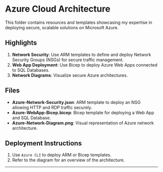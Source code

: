 # Azure Cloud Architecture

This folder contains resources and templates showcasing my expertise in deploying secure, scalable solutions on Microsoft Azure.

## Highlights

1. **Network Security**: Use ARM templates to define and deploy Network Security Groups (NSGs) for secure traffic management.
2. **Web App Deployment**: Use Bicep to deploy Azure Web Apps connected to SQL Databases.
3. **Network Diagrams**: Visualize secure Azure architectures.

## Files

- **Azure-Network-Security.json**: ARM template to deploy an NSG allowing HTTP and RDP traffic securely.
- **Azure-WebApp-Bicep.bicep**: Bicep template for deploying a Web App and SQL Database.
- **Azure-Network-Diagram.png**: Visual representation of Azure network architecture.

## Deployment Instructions

1. Use `Azure CLI` to deploy ARM or Bicep templates.
2. Refer to the diagram for an overview of the architecture.

---
